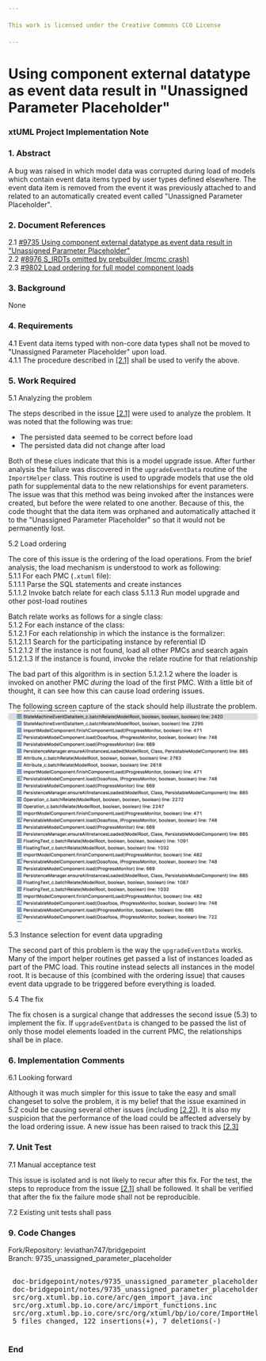 ```yaml
---

This work is licensed under the Creative Commons CC0 License

---
```


# Using component external datatype as event data result in "Unassigned Parameter Placeholder"
### xtUML Project Implementation Note

### 1. Abstract

A bug was raised in which model data was corrupted during load of models which
contain event data items typed by user types defined elsewhere. The event data
item is removed from the event it was previously attached to and related to an
automatically created event called "Unassigned Parameter Placeholder".

### 2. Document References

<a id="2.1"></a>2.1 [#9735 Using component external datatype as event data result in "Unassigned Parameter Placeholder"](https://support.onefact.net/issues/9735)  
<a id="2.2"></a>2.2 [#8976 S_IRDTs omitted by prebuilder (mcmc crash)](https://support.onefact.net/issues/8976)  
<a id="2.3"></a>2.3 [#9802 Load ordering for full model component loads](https://support.onefact.net/issues/9802)  

### 3. Background

None

### 4. Requirements

4.1 Event data items typed with non-core data types shall not be moved to
"Unassigned Parameter Placeholder" upon load.  
4.1.1 The procedure described in [[2.1]](#2.1) shall be used to verify the
above.  

### 5. Work Required

5.1 Analyzing the problem

The steps described in the issue [[2.1]](#2.1) were used to analyze the problem.
It was noted that the following was true:  
* The persisted data seemed to be correct before load  
* The persisted data did not change after load  

Both of these clues indicate that this is a model upgrade issue. After further
analysis the failure was discovered in the `upgradeEventData` routine of the
`ImportHelper` class. This routine is used to upgrade models that use the old
path for supplemental data to the new relationships for event parameters. The
issue was that this method was being invoked after the instances were created,
but before the were related to one another. Because of this, the code thought
that the data item was orphaned and automatically attached it to the "Unassigned
Parameter Placeholder" so that it would not be permanently lost.

5.2 Load ordering

The core of this issue is the ordering of the load operations. From the brief
analysis, the load mechanism is understood to work as following:  
5.1.1 For each PMC (`.xtuml` file):  
  5.1.1.1 Parse the SQL statements and create instances  
  5.1.1.2 Invoke batch relate for each class
  5.1.1.3 Run model upgrade and other post-load routines

Batch relate works as follows for a single class:  
5.1.2 For each instance of the class:  
  5.1.2.1 For each relationship in which the instance is the formalizer:  
    5.1.2.1.1 Search for the participating instance by referential ID  
    5.1.2.1.2 If the instance is not found, load all other PMCs and search again  
    5.1.2.1.3 If the instance is found, invoke the relate routine for that relationship  

The bad part of this algorithm is in section 5.1.2.1.2 where the loader is
invoked on another PMC _during_ the load of the first PMC. With a little bit of
thought, it can see how this can cause load ordering issues.

The following screen capture of the stack should help illustrate the problem.
![stack.png](stack.png)

5.3 Instance selection for event data upgrading

The second part of this problem is the way the `upgradeEventData` works. Many
of the import helper routines get passed a list of instances loaded as part of
the PMC load. This routine instead selects all instances in the model root. It
is because of this (combined with the ordering issue) that causes event data
upgrade to be triggered before everything is loaded.

5.4 The fix

The fix chosen is a surgical change that addresses the second issue (5.3) to
implement the fix. If `upgradeEventData` is changed to be passed the list of
only those model elements loaded in the current PMC, the relationships shall be
in place.

### 6. Implementation Comments

6.1 Looking forward

Although it was much simpler for this issue to take the easy and small changeset
to solve the problem, it is my belief that the issue examined in 5.2 could be
causing several other issues (including [[2.2]](#2.2)). It is also my suspicion
that the performance of the load could be affected adversely by the load
ordering issue. A new issue has been raised to track this [[2.3]](#2.3)

### 7. Unit Test

7.1 Manual acceptance test

This issue is isolated and is not likely to recur after this fix. For the test,
the steps to reproduce from the issue [[2.1]](#2.1) shall be followed. It shall
be verified that after the fix the failure mode shall not be reproducible.

7.2 Existing unit tests shall pass

### 9. Code Changes

Fork/Repository: leviathan747/bridgepoint  
Branch: 9735_unassigned_parameter_placeholder  

<pre>

 doc-bridgepoint/notes/9735_unassigned_parameter_placeholder/9735_unassigned_parameter_placeholder_int.md | 115 +++++++++++++++++++++++++++++++++++++++++++++++++++++++++++++++++++++++++++++++++++++++++++++++++++++++++++++++++++
 doc-bridgepoint/notes/9735_unassigned_parameter_placeholder/stack.png                                    | Bin 0 -> 487934 bytes
 src/org.xtuml.bp.io.core/arc/gen_import_java.inc                                                         |   2 +-
 src/org.xtuml.bp.io.core/arc/import_functions.inc                                                        |   2 +-
 src/org.xtuml.bp.io.core/src/org/xtuml/bp/io/core/ImportHelper.java                                      |  10 +++++-----
 5 files changed, 122 insertions(+), 7 deletions(-)

</pre>

### End

